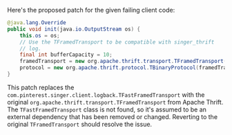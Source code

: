 Here's the proposed patch for the given failing client code:

```java
@java.lang.Override
public void init(java.io.OutputStream os) {
    this.os = os;
    // Use the TFramedTransport to be compatible with singer_thrift
    // log.
    final int bufferCapacity = 10;
    framedTransport = new org.apache.thrift.transport.TFramedTransport(new org.apache.thrift.transport.TIOStreamTransport(os), bufferCapacity);
    protocol = new org.apache.thrift.protocol.TBinaryProtocol(framedTransport);
}
```

This patch replaces the `com.pinterest.singer.client.logback.TFastFramedTransport` with the original `org.apache.thrift.transport.TFramedTransport` from Apache Thrift. The `TFastFramedTransport` class is not found, so it's assumed to be an external dependency that has been removed or changed. Reverting to the original `TFramedTransport` should resolve the issue.